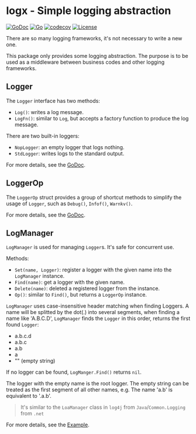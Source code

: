 # logx - Simple logging abstraction

[![GoDoc](https://pkg.go.dev/badge/github.com/cmstar/go-logx)](https://pkg.go.dev/github.com/cmstar/go-logx)
[![Go](https://github.com/cmstar/go-logx/workflows/Go/badge.svg)](https://github.com/cmstar/go-logx/actions?query=workflow%3AGo)
[![codecov](https://codecov.io/gh/cmstar/go-logx/branch/master/graph/badge.svg)](https://codecov.io/gh/cmstar/go-logx)
[![License](https://img.shields.io/badge/license-MIT-brightgreen.svg?style=flat)](https://opensource.org/licenses/MIT)

There are so many logging frameworks, it's not necessary to write a new one.

This package only provides some logging abstraction. The purpose is to be used as a middleware between business codes and other logging frameworks.

## Logger

The `Logger` interface has two methods:
- `Log()`: writes a log message.
- `LogFn()`: similar to `Log`, but accepts a factory function to produce the log message.

There are two built-in loggers:
- `NopLogger`: an empty logger that logs nothing.
- `StdLogger`: writes logs to the standard output.

For more details, see the [GoDoc](https://pkg.go.dev/github.com/cmstar/go-logx#Logger).

## LoggerOp

The `LoggerOp` struct provides a group of shortcut methods to simplify the usage of `Logger`, such as `Debug()`, `Infof()`, `Warnkv()`.

For more details, see the [GoDoc](https://pkg.go.dev/github.com/cmstar/go-logx#example-LoggerOp).

## LogManager

`LogManager` is used for managing `Logger`s. It's safe for concurrent use.

Methods:
- `Set(name, Logger)`: register a logger with the given name into the `LogManager` instance.
- `Find(name)`: get a logger with the given name.
- `Delete(name)`: deleted a registered logger from the instance.
- `Op()`: similar to `Find()`, but returns a `LoggerOp` instance.

`LogManager` uses case-insensitive header matching when finding Loggers. A name will be splitted by the dot(.) into several segments, when finding a name like 'A.B.C.D', `LogManager` finds the `Logger` in this order, returns the first found `Logger`:
- a.b.c.d
- a.b.c
- a.b
- a
- "" (empty string)

If no logger can be found, `LogManger.Find()` returns `nil`.

The logger with the empty name is the root logger. The empty string can be treated as the first segment of all other names, e.g. The name 'a.b' is equivalent to '.a.b'.

> It's similar to the `LoaManager` class in `log4j` from `Java`/`Common.Logging` from `.net`

For more details, see the [Example](https://pkg.go.dev/github.com/cmstar/go-logx#example-LogManager).
